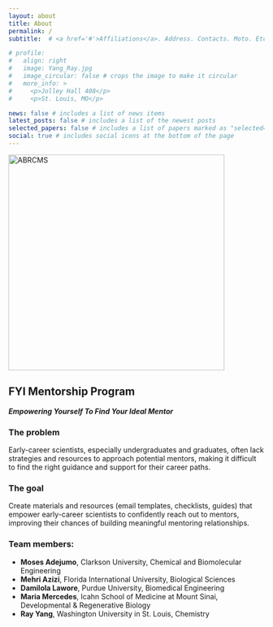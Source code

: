 ```yaml
---
layout: about
title: About
permalink: /
subtitle:  # <a href='#'>Affiliations</a>. Address. Contacts. Moto. Etc.

# profile:
#   align: right
#   image: Yang_Ray.jpg
#   image_circular: false # crops the image to make it circular
#   more_info: >
#     <p>Jolley Hall 408</p>
#     <p>St. Louis, MO</p>

news: false # includes a list of news items
latest_posts: false # includes a list of the newest posts
selected_papers: false # includes a list of papers marked as "selected={true}"
social: true # includes social icons at the bottom of the page
---
```


<!-- Write your biography here. Tell the world about yourself. Link to your favorite [subreddit](http://reddit.com). You can put a picture in, too. The code is already in, just name your picture `prof_pic.jpg` and put it in the `img/` folder.

Put your address / P.O. box / other info right below your picture. You can also disable any of these elements by editing `profile` property of the YAML header of your `_pages/about.md`. Edit `_bibliography/papers.bib` and Jekyll will render your [publications page](/al-folio/publications/) automatically.

Link to your social media connections, too. This theme is set up to use [Font Awesome icons](https://fontawesome.com/) and [Academicons](https://jpswalsh.github.io/academicons/), like the ones below. Add your Facebook, Twitter, LinkedIn, Google Scholar, or just disable all of them. -->

<!-- ![ABRCMS](https://abrcms.org/wp-content/uploads/2024/07/ABRCMS-Innovation-24-Logo-RGB-1024x352.png.webp) -->

<img src="https://abrcms.org/wp-content/uploads/2024/07/ABRCMS-Innovation-24-Logo-RGB-1024x352.png.webp" alt="ABRCMS" width="425"/>

## **FYI Mentorship Program**
***Empowering Yourself To Find Your Ideal Mentor***

### **The problem**
Early-career scientists, especially undergraduates and graduates, often lack strategies and resources to approach potential mentors, making it difficult to find the right guidance and support for their career paths.

### **The goal**
Create materials and resources (email templates, checklists, guides) that empower early-career scientists to confidently reach out to mentors, improving their chances of building meaningful mentoring relationships.

### **Team members:**
- **Moses Adejumo**, Clarkson University, Chemical and Biomolecular Engineering
- **Mehri Azizi**, Florida International University, Biological Sciences
- **Damilola Lawore**, Purdue University, Biomedical Engineering
- **Maria Mercedes**, Icahn School of Medicine at Mount Sinai, Developmental & Regenerative Biology
- **Ray Yang**, Washington University in St. Louis, Chemistry
